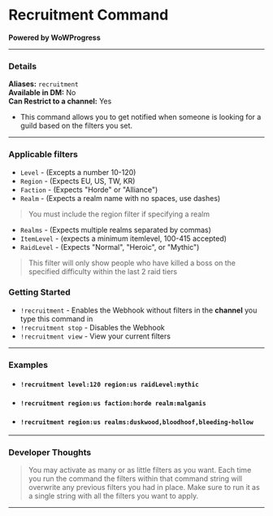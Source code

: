 # Recruitment Command

**Powered by WoWProgress**


***
### Details
**Aliases:** `recruitment`  
**Available in DM:** No   
**Can Restrict to a channel:** Yes

* This command allows you to get notified when someone is looking for a guild based on the filters you set.
***
### Applicable filters
*  `Level` - (Excepts a number 10-120)
*  `Region` - (Expects EU, US, TW, KR)
*  `Faction` - (Expects "Horde" or "Alliance")
*  `Realm` - (Expects a realm name with no spaces, use dashes)
>  You must include the region filter if specifying a realm
*  `Realms` - (Expects multiple realms separated by commas)
*  `ItemLevel` - (expects a minimum itemlevel, 100-415 accepted)
*  `RaidLevel` - (Expects "Normal", "Heroic", or "Mythic")
 > This filter will only show people who have killed a boss on the specified difficulty within the last 2 raid tiers

### Getting Started

*  `!recruitment` - Enables the Webhook without filters in the **channel** you type this command in
*  `!recruitment stop` - Disables the Webhook
*  `!recruitment view` - View your current filters
***
### Examples
* #### `!recruitment level:120 region:us raidLevel:mythic`
* #### `!recruitment region:us faction:horde realm:malganis`
* #### `!recruitment region:us realms:duskwood,bloodhoof,bleeding-hollow`
***
### Developer Thoughts
>You may activate as many or as little filters as you want. Each time you run the command the filters within that command string will overwrite any previous filters you had in place. Make sure to run it as a single string with all the filters you want to apply.
***
